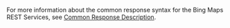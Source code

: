  For more information about the common response syntax for the Bing Maps REST Services, see [Common Response Description](../common-parameters-and-types/common-response-description.md). 